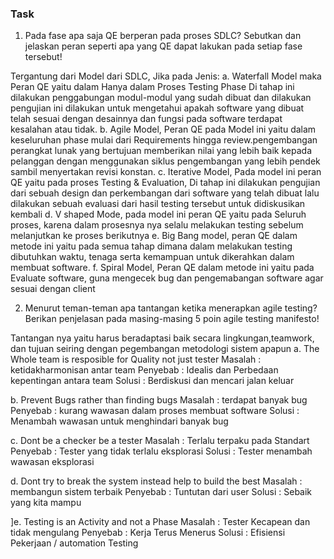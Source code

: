 ### Task 

1.    Pada fase apa saja QE berperan pada proses SDLC? Sebutkan dan jelaskan peran seperti apa yang QE dapat lakukan pada setiap fase tersebut!

Tergantung dari Model dari SDLC, Jika pada Jenis:
a. Waterfall Model maka Peran QE yaitu dalam Hanya dalam Proses Testing Phase Di tahap ini dilakukan penggabungan modul-modul yang sudah dibuat dan dilakukan pengujian ini dilakukan untuk mengetahui apakah software yang dibuat telah sesuai dengan desainnya dan fungsi pada software terdapat kesalahan atau tidak.
b. Agile Model, Peran QE pada Model ini yaitu dalam keseluruhan phase mulai dari Requirements hingga review.pengembangan perangkat lunak yang bertujuan memberikan nilai yang lebih baik kepada pelanggan dengan menggunakan siklus pengembangan yang lebih pendek sambil menyertakan revisi konstan. 
c. Iterative Model, Pada model ini peran QE yaitu pada proses Testing & Evaluation, Di tahap ini dilakukan pengujian dari sebuah design dan perkembangan dari software yang telah dibuat lalu dilakukan sebuah evaluasi dari hasil testing tersebut untuk didiskusikan kembali
d. V shaped Mode, pada model ini peran QE yaitu pada Seluruh proses, karena dalam prosesnya nya selalu melakukan testing sebelum melanjutkan ke proses berikutnya 
e. Big Bang model, peran QE dalam metode ini yaitu pada semua tahap dimana dalam melakukan testing dibutuhkan waktu, tenaga serta kemampuan untuk dikerahkan dalam membuat software.
f. Spiral Model, Peran QE dalam metode ini yaitu pada Evaluate software, guna mengecek bug dan pengemabangan software agar sesuai dengan client

2.    Menurut teman-teman apa tantangan ketika menerapkan agile testing? Berikan penjelasan pada masing-masing 5 poin agile testing manifesto!

Tantangan nya yaitu harus beradaptasi baik secara lingkungan,teamwork, dan tujuan seiring dengan pegembangan metodologi sistem apapun
a. The Whole team is resposible for Quality not just tester
Masalah :  ketidakharmonisan antar team
Penyebab : Idealis dan Perbedaan kepentingan antara team
Solusi : Berdiskusi dan mencari jalan keluar

b. Prevent Bugs rather than finding bugs
Masalah :  terdapat banyak bug
Penyebab : kurang wawasan dalam proses membuat software
Solusi : Menambah wawasan untuk menghindari banyak bug

c. Dont be a checker be a tester
Masalah :  Terlalu terpaku pada Standart 
Penyebab : Tester yang tidak terlalu eksplorasi
Solusi : Tester menambah wawasan eksplorasi

d. Dont try to break the system instead help to build the best
Masalah :  membangun sistem terbaik
Penyebab : Tuntutan dari user
Solusi : Sebaik yang kita mampu

]e. Testing is an Activity and not a Phase
Masalah :  Tester Kecapean dan tidak mengulang 
Penyebab : Kerja Terus Menerus
Solusi : Efisiensi Pekerjaan / automation Testing
